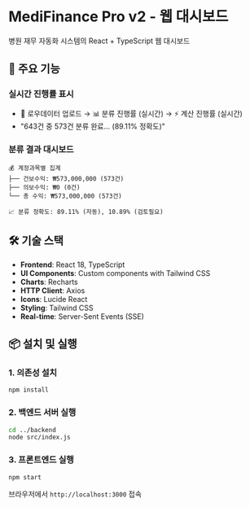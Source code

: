 # MediFinance Pro v2 - 웹 대시보드

병원 재무 자동화 시스템의 React + TypeScript 웹 대시보드

## 🚀 주요 기능

### 실시간 진행률 표시
- 📁 로우데이터 업로드 → 📊 분류 진행률 (실시간) → ⚡ 계산 진행률 (실시간)
- "643건 중 573건 분류 완료... (89.11% 정확도)"

### 분류 결과 대시보드
```
💰 계정과목별 집계
├── 건보수익: ₩573,000,000 (573건)
├── 의보수익: ₩0 (0건)  
└── 총 수익: ₩573,000,000 (573건)

📈 분류 정확도: 89.11% (자동), 10.89% (검토필요)
```

## 🛠 기술 스택

- **Frontend**: React 18, TypeScript
- **UI Components**: Custom components with Tailwind CSS
- **Charts**: Recharts
- **HTTP Client**: Axios
- **Icons**: Lucide React
- **Styling**: Tailwind CSS
- **Real-time**: Server-Sent Events (SSE)

## 📦 설치 및 실행

### 1. 의존성 설치
```bash
npm install
```

### 2. 백엔드 서버 실행
```bash
cd ../backend
node src/index.js
```

### 3. 프론트엔드 실행
```bash
npm start
```

브라우저에서 `http://localhost:3000` 접속